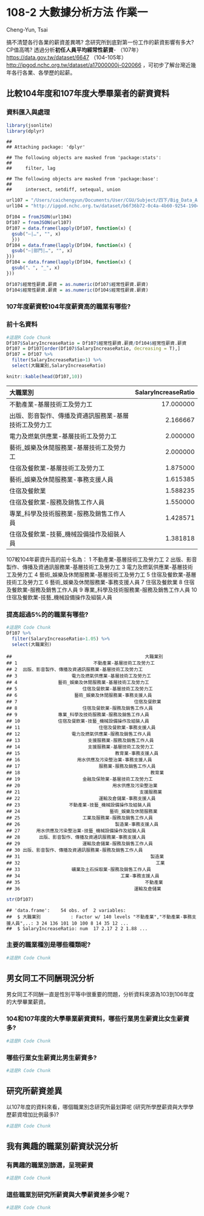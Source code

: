 108-2 大數據分析方法 作業一
================
Cheng-Yun, Tsai

搞不清楚各行各業的薪資差異嗎? 念研究所到底對第一份工作的薪資影響有多大? CP值高嗎? 透過分析**初任人員平均經常性薪資**-
（107年）<https://data.gov.tw/dataset/6647>
（104-105年）<http://ipgod.nchc.org.tw/dataset/a17000000j-020066>
，可初步了解台灣近幾年各行各業、各學歷的起薪。

## 比較104年度和107年度大學畢業者的薪資資料

### 資料匯入與處理

``` r
library(jsonlite)
library(dplyr)
```

    ## 
    ## Attaching package: 'dplyr'

    ## The following objects are masked from 'package:stats':
    ## 
    ##     filter, lag

    ## The following objects are masked from 'package:base':
    ## 
    ##     intersect, setdiff, setequal, union

``` r
url107 = "/Users/caichengyun/Documents/User/CGU/Subject/四下/Big_Data_Analytical_Methods/HWs/108bigdatacguim-hw1-jcratebo703/jsonFile/107年各教育程度別初任人員每人每月經常性薪資─按大職類分.json"
url104 = "http://ipgod.nchc.org.tw/dataset/b6f36b72-0c4a-4b60-9254-1904e180ddb1/resource/63ecb4a9-f634-45f4-8b38-684b72cf95ba/download/0df38b73f75962d5468a11942578cce5.json"

Df104 = fromJSON(url104)
Df107 = fromJSON(url107)
Df107 = data.frame(lapply(Df107, function(x) {
  gsub("—|…", "", x)
  }))
Df104 = data.frame(lapply(Df104, function(x) {
  gsub("—|部門|…", "", x)
}))
Df104 = data.frame(lapply(Df104, function(x) {
  gsub("、", "_", x)
}))

Df107$經常性薪資.薪資 = as.numeric(Df107$經常性薪資.薪資)
Df104$經常性薪資.薪資 = as.numeric(Df104$經常性薪資.薪資)
```

### 107年度薪資較104年度薪資高的職業有哪些?

### 前十名資料

``` r
#這是R Code Chunk
Df107$SalaryIncreaseRatio = Df107$經常性薪資.薪資/Df104$經常性薪資.薪資
Df107 = Df107[order(Df107$SalaryIncreaseRatio, decreasing = T),]
Df107 = Df107 %>%
  filter(SalaryIncreaseRatio>1) %>%
  select(大職業別,SalaryIncreaseRatio)

knitr::kable(head(Df107,10))
```

| 大職業別                        | SalaryIncreaseRatio |
| :-------------------------- | ------------------: |
| 不動產業-基層技術工及勞力工              |           17.000000 |
| 出版、影音製作、傳播及資通訊服務業-基層技術工及勞力工 |            2.166667 |
| 電力及燃氣供應業-基層技術工及勞力工          |            2.000000 |
| 藝術\_娛樂及休閒服務業-基層技術工及勞力工      |            2.000000 |
| 住宿及餐飲業-基層技術工及勞力工            |            1.875000 |
| 藝術\_娛樂及休閒服務業-事務支援人員         |            1.615385 |
| 住宿及餐飲業                      |            1.588235 |
| 住宿及餐飲業-服務及銷售工作人員            |            1.550000 |
| 專業\_科學及技術服務業-服務及銷售工作人員      |            1.428571 |
| 住宿及餐飲業-技藝\_機械設備操作及組裝人員      |            1.381818 |

107較104年薪資升高的前十名為： 1 不動產業-基層技術工及勞力工 2 出版、影音製作、傳播及資通訊服務業-基層技術工及勞力工 3
電力及燃氣供應業-基層技術工及勞力工 4 藝術\_娛樂及休閒服務業-基層技術工及勞力工 5 住宿及餐飲業-基層技術工及勞力工
6 藝術\_娛樂及休閒服務業-事務支援人員 7 住宿及餐飲業 8 住宿及餐飲業-服務及銷售工作人員 9
專業\_科學及技術服務業-服務及銷售工作人員 10
住宿及餐飲業-技藝\_機械設備操作及組裝人員

### 提高超過5%的的職業有哪些?

``` r
#這是R Code Chunk
Df107 %>%
  filter(SalaryIncreaseRatio>1.05) %>%
  select(大職業別)
```

    ##                                                 大職業別
    ## 1                            不動產業-基層技術工及勞力工
    ## 2  出版、影音製作、傳播及資通訊服務業-基層技術工及勞力工
    ## 3                    電力及燃氣供應業-基層技術工及勞力工
    ## 4               藝術_娛樂及休閒服務業-基層技術工及勞力工
    ## 5                        住宿及餐飲業-基層技術工及勞力工
    ## 6                     藝術_娛樂及休閒服務業-事務支援人員
    ## 7                                           住宿及餐飲業
    ## 8                        住宿及餐飲業-服務及銷售工作人員
    ## 9               專業_科學及技術服務業-服務及銷售工作人員
    ## 10              住宿及餐飲業-技藝_機械設備操作及組裝人員
    ## 11                             住宿及餐飲業-事務支援人員
    ## 12                   電力及燃氣供應業-服務及銷售工作人員
    ## 13                         支援服務業-服務及銷售工作人員
    ## 14                         支援服務業-基層技術工及勞力工
    ## 15                                   教育業-事務支援人員
    ## 16                     用水供應及污染整治業-事務支援人員
    ## 17                             服務業-服務及銷售工作人員
    ## 18                                                教育業
    ## 19                       金融及保險業-基層技術工及勞力工
    ## 20                                  用水供應及污染整治業
    ## 21                                            支援服務業
    ## 22                             運輸及倉儲業-事務支援人員
    ## 23                  不動產業-技藝_機械設備操作及組裝人員
    ## 24                                 藝術_娛樂及休閒服務業
    ## 25                       工業及服務業-服務及銷售工作人員
    ## 26                                   製造業-事務支援人員
    ## 27      用水供應及污染整治業-技藝_機械設備操作及組裝人員
    ## 28       出版、影音製作、傳播及資通訊服務業-事務支援人員
    ## 29                       運輸及倉儲業-服務及銷售工作人員
    ## 30 出版、影音製作、傳播及資通訊服務業-服務及銷售工作人員
    ## 31                                                製造業
    ## 32                                                  工業
    ## 33                   礦業及土石採取業-服務及銷售工作人員
    ## 34                                     工業-事務支援人員
    ## 35                                              不動產業
    ## 36                                          運輸及倉儲業

``` r
str(Df107)
```

    ## 'data.frame':    54 obs. of  2 variables:
    ##  $ 大職業別           : Factor w/ 140 levels "不動產業","不動產業-事務支援人員",..: 3 24 136 101 10 100 8 14 35 12 ...
    ##  $ SalaryIncreaseRatio: num  17 2.17 2 2 1.88 ...

### 主要的職業種別是哪些種類呢?

``` r
#這是R Code Chunk
```

## 男女同工不同酬現況分析

男女同工不同酬一直是性別平等中很重要的問題，分析資料來源為103到106年度的大學畢業薪資。

### 104和107年度的大學畢業薪資資料，哪些行業男生薪資比女生薪資多?

``` r
#這是R Code Chunk
```

### 哪些行業女生薪資比男生薪資多?

``` r
#這是R Code Chunk
```

## 研究所薪資差異

以107年度的資料來看，哪個職業別念研究所最划算呢 (研究所學歷薪資與大學學歷薪資增加比例最多)?

``` r
#這是R Code Chunk
```

## 我有興趣的職業別薪資狀況分析

### 有興趣的職業別篩選，呈現薪資

``` r
#這是R Code Chunk
```

### 這些職業別研究所薪資與大學薪資差多少呢？

``` r
#這是R Code Chunk
```
